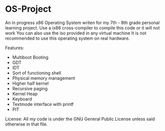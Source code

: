 # OS-Project
An in progress x86 Operating System writen for my 7th - 8th grade personal learning project.
Use a ix86 cross-compiler to compile this code or it will not work
You can also use the iso provided in any virtual machine
It is not recommended to use this operating system on real hardware.

Features:
- Multiboot Booting
- GDT
- IDT
- Sort of functioning shell
- Physical memory management
- Higher half kernel
- Recursive paging
- Kernel Heap
- Keyboard
- Textmode interface with printf
- PIT

License:
All my code is under the GNU General Public License unless said otherwise in that file.

